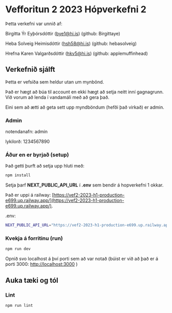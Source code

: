 # Vefforitun 2 2023 Hópverkefni 2

Þetta verkefni var unnið af:

Birgitta Ýr Eyþórsdóttir (bye1@hi.is) (github: Birgittaye)

Heba Solveig Heimisdóttir (hsh58@hi.is) (github: hebasolveig)

Hrefna Karen Valgarðsdóttir (hkv5@hi.is) (github: applemuffinhead)

## Verkefnið sjálft

Þetta er vefsíða sem heldur utan um  mynbönd.

Það er hægt að búa til account en ekki hægt að setja neitt inní gagnagrunn. Við vorum að lenda í vandamáli með að gera það. 

Eini sem að ætti að geta sett upp myndböndum (hefði það virkað) er admin.

### Admin

notendanafn: admin

lykilorð: 1234567890

### Áður en er byrjað (setup)

Það getti þurft að setja upp hluti með:

```bash
npm install
```
Setja þarf **NEXT_PUBLIC_API_URL** í **.env** sem bendir á hopverkefni 1 okkar. 

Það er uppi á railway: [https://vef2-2023-h1-production-e699.up.railway.app/](https://vef2-2023-h1-production-e699.up.railway.app/).

.env:
```bash
NEXT_PUBLIC_API_URL="https://vef2-2023-h1-production-e699.up.railway.app/"
```

### Kvekja á forritinu (run)

```bash
npm run dev
```

Opnið svo localhost á því porti sem að var notað (búist er við að það er á porti 3000: [http://localhost:3000](http://localhost:3000) )

## Auka tæki og tól

### Lint

```bash
npm run lint
```

